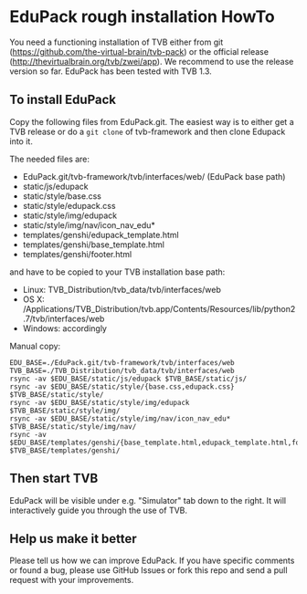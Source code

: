 # EduPack rough installation HowTo

You need a functioning installation of TVB either from git (https://github.com/the-virtual-brain/tvb-pack) or the official release (http://thevirtualbrain.org/tvb/zwei/app). We recommend to use the release version so far. EduPack has been tested with TVB 1.3.

## To install EduPack

Copy the following files from EduPack.git. The easiest way is to either get a TVB release or do a `git clone` of tvb-framework and then clone Edupack into it.

The needed files are:

* EduPack.git/tvb-framework/tvb/interfaces/web/ (EduPack base path)
 * static/js/edupack
 * static/style/base.css
 * static/style/edupack.css
 * static/style/img/edupack
 * static/style/img/nav/icon_nav_edu*
 * templates/genshi/edupack_template.html
 * templates/genshi/base_template.html
 * templates/genshi/footer.html

and have to be copied to your TVB installation base path:

* Linux: TVB_Distribution/tvb_data/tvb/interfaces/web
* OS X: /Applications/TVB_Distribution/tvb.app/Contents/Resources/lib/python2.7/tvb/interfaces/web
* Windows: accordingly

Manual copy:

```
EDU_BASE=./EduPack.git/tvb-framework/tvb/interfaces/web
TVB_BASE=./TVB_Distribution/tvb_data/tvb/interfaces/web
rsync -av $EDU_BASE/static/js/edupack $TVB_BASE/static/js/
rsync -av $EDU_BASE/static/style/{base.css,edupack.css} $TVB_BASE/static/style/
rsync -av $EDU_BASE/static/style/img/edupack $TVB_BASE/static/style/img/
rsync -av $EDU_BASE/static/style/img/nav/icon_nav_edu* $TVB_BASE/static/style/img/nav/
rsync -av $EDU_BASE/templates/genshi/{base_template.html,edupack_template.html,footer.html} $TVB_BASE/templates/genshi/
```

## Then start TVB

EduPack will be visible under e.g. "Simulator" tab down to the right. It will interactively guide you through the use of TVB.

## Help us make it better

Please tell us how we can improve EduPack. If you have specific comments or found a bug, please use GitHub Issues or fork this repo and send a pull request with your improvements.
